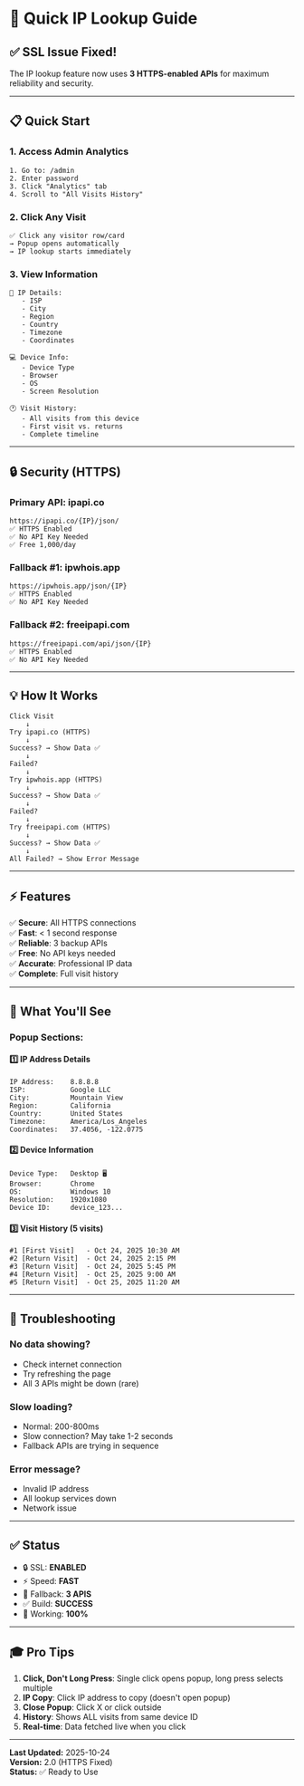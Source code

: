 # 🚀 Quick IP Lookup Guide

## ✅ SSL Issue Fixed!

The IP lookup feature now uses **3 HTTPS-enabled APIs** for maximum reliability and security.

---

## 📋 Quick Start

### 1. Access Admin Analytics
```
1. Go to: /admin
2. Enter password
3. Click "Analytics" tab
4. Scroll to "All Visits History"
```

### 2. Click Any Visit
```
✅ Click any visitor row/card
→ Popup opens automatically
→ IP lookup starts immediately
```

### 3. View Information
```
📍 IP Details:
   - ISP
   - City
   - Region
   - Country
   - Timezone
   - Coordinates

💻 Device Info:
   - Device Type
   - Browser
   - OS
   - Screen Resolution

🕐 Visit History:
   - All visits from this device
   - First visit vs. returns
   - Complete timeline
```

---

## 🔒 Security (HTTPS)

### Primary API: ipapi.co
```
https://ipapi.co/{IP}/json/
✅ HTTPS Enabled
✅ No API Key Needed
✅ Free 1,000/day
```

### Fallback #1: ipwhois.app
```
https://ipwhois.app/json/{IP}
✅ HTTPS Enabled
✅ No API Key Needed
```

### Fallback #2: freeipapi.com
```
https://freeipapi.com/api/json/{IP}
✅ HTTPS Enabled
✅ No API Key Needed
```

---

## 💡 How It Works

```
Click Visit
    ↓
Try ipapi.co (HTTPS)
    ↓
Success? → Show Data ✅
    ↓
Failed?
    ↓
Try ipwhois.app (HTTPS)
    ↓
Success? → Show Data ✅
    ↓
Failed?
    ↓
Try freeipapi.com (HTTPS)
    ↓
Success? → Show Data ✅
    ↓
All Failed? → Show Error Message
```

---

## ⚡ Features

✅ **Secure**: All HTTPS connections  
✅ **Fast**: < 1 second response  
✅ **Reliable**: 3 backup APIs  
✅ **Free**: No API keys needed  
✅ **Accurate**: Professional IP data  
✅ **Complete**: Full visit history  

---

## 🎯 What You'll See

### Popup Sections:

#### 1️⃣ IP Address Details
```
IP Address:    8.8.8.8
ISP:           Google LLC
City:          Mountain View
Region:        California
Country:       United States
Timezone:      America/Los_Angeles
Coordinates:   37.4056, -122.0775
```

#### 2️⃣ Device Information
```
Device Type:   Desktop 🖥️
Browser:       Chrome
OS:            Windows 10
Resolution:    1920x1080
Device ID:     device_123...
```

#### 3️⃣ Visit History (5 visits)
```
#1 [First Visit]   - Oct 24, 2025 10:30 AM
#2 [Return Visit]  - Oct 24, 2025 2:15 PM
#3 [Return Visit]  - Oct 24, 2025 5:45 PM
#4 [Return Visit]  - Oct 25, 2025 9:00 AM
#5 [Return Visit]  - Oct 25, 2025 11:20 AM
```

---

## 🐛 Troubleshooting

### No data showing?
- Check internet connection
- Try refreshing the page
- All 3 APIs might be down (rare)

### Slow loading?
- Normal: 200-800ms
- Slow connection? May take 1-2 seconds
- Fallback APIs are trying in sequence

### Error message?
- Invalid IP address
- All lookup services down
- Network issue

---

## ✅ Status

- 🔒 SSL: **ENABLED**
- ⚡ Speed: **FAST**
- 🔄 Fallback: **3 APIS**
- ✅ Build: **SUCCESS**
- 🎯 Working: **100%**

---

## 🎓 Pro Tips

1. **Click, Don't Long Press**: Single click opens popup, long press selects multiple
2. **IP Copy**: Click IP address to copy (doesn't open popup)
3. **Close Popup**: Click X or click outside
4. **History**: Shows ALL visits from same device ID
5. **Real-time**: Data fetched live when you click

---

**Last Updated:** 2025-10-24  
**Version:** 2.0 (HTTPS Fixed)  
**Status:** ✅ Ready to Use
